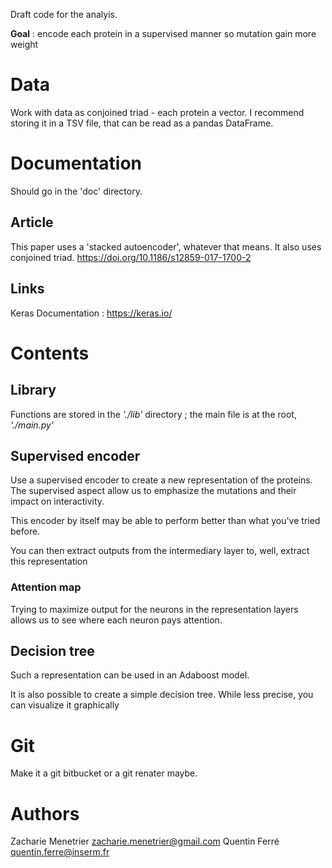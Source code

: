 Draft code for the analyis.

**Goal** : encode each protein in a supervised manner so mutation gain more weight

# Data
Work with data as conjoined triad - each protein a vector.
I recommend storing it in a TSV file, that can be read as a pandas DataFrame.

# Documentation
Should go in the 'doc' directory.

## Article
This paper uses a 'stacked autoencoder', whatever that means. It also uses conjoined triad.
https://doi.org/10.1186/s12859-017-1700-2

## Links
Keras Documentation : https://keras.io/

# Contents
## Library
Functions are stored in the *'./lib'* directory ; the main file is at the root, *'./main.py'*

## Supervised encoder
Use a supervised encoder to create a new representation of the proteins.
The supervised aspect allow us to emphasize the mutations and their impact on interactivity.

This encoder by itself may be able to perform better than what you've tried before.

You can then extract outputs from the intermediary layer to, well, extract this representation

### Attention map
Trying to maximize output for the neurons in the representation layers allows us to see where each neuron pays attention.

## Decision tree
Such a representation can be used in an Adaboost model.

It is also possible to create a simple decision tree. While less precise, you can visualize it graphically


# Git
Make it a git bitbucket or a git renater maybe.

# Authors
Zacharie Menetrier <zacharie.menetrier@gmail.com>
Quentin Ferré <quentin.ferre@inserm.fr>

